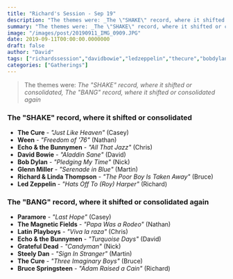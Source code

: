 ```yaml
---
title: "Richard's Session - Sep 19"
description: "The themes were: _The \"SHAKE\" record, where it shifted or consolidated, The \"BANG\" record, where it shifted or consolidated again_"
summary: "The themes were: _The \"SHAKE\" record, where it shifted or consolidated, The \"BANG\" record, where it shifted or consolidated again_"
image: "/images/post/20190911_IMG_0909.JPG"
date: 2019-09-11T00:00:00.0000000
draft: false
author: "David"
tags: ["richardssession","davidbowie","ledzeppelin","thecure","bobdylan","brucespringsteen","steelydan","ween","gratefuldead","themagneticfields","echoandthebunnymen","richardthompson","paramore","lindathompson","glennmiller","latinplayboys"]
categories: ["Gatherings"]
---
```

> The themes were: _The "SHAKE" record, where it shifted or consolidated, The "BANG" record, where it shifted or consolidated again_
### The "SHAKE" record, where it shifted or consolidated
- **The Cure** - _"Just Like Heaven"_ (Casey)
- **Ween** - _"Freedom of '76"_ (Nathan)
- **Echo & the Bunnymen** - _"All That Jazz"_ (Chris)
- **David Bowie** - _"Aladdin Sane"_ (David)
- **Bob Dylan** - _"Pledging My Time"_ (Nick)
- **Glenn Miller** - _"Serenade in Blue"_ (Martin)
- **Richard & Linda Thompson** - _"The Poor Boy Is Taken Away"_ (Bruce)
- **Led Zeppelin** - _"Hats Off To (Roy) Harper"_ (Richard)
### The "BANG" record, where it shifted or consolidated again
- **Paramore** - _"Last Hope"_ (Casey)
- **The Magnetic Fields** - _"Papa Was a Rodeo"_ (Nathan)
- **Latin Playboys** - _"Viva la raza"_ (Chris)
- **Echo & the Bunnymen** - _"Turquoise Days"_ (David)
- **Grateful Dead** - _"Candyman"_ (Nick)
- **Steely Dan** - _"Sign In Stranger"_ (Martin)
- **The Cure** - _"Three Imaginary Boys"_ (Bruce)
- **Bruce Springsteen** - _"Adam Raised a Cain"_ (Richard)
